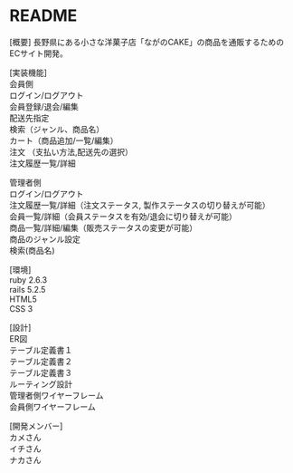 # README

[概要]
長野県にある小さな洋菓子店「ながのCAKE」の商品を通販するためのECサイト開発。

[実装機能]<br>
会員側<br>
ログイン/ログアウト<br>
会員登録/退会/編集<br>
配送先指定<br>
検索（ジャンル、商品名）<br>
カート（商品追加/一覧/編集）<br>
注文 （支払い方法,配送先の選択）<br>
注文履歴一覧/詳細

管理者側<br>
ログイン/ログアウト<br>
注文履歴一覧/詳細（注文ステータス, 製作ステータスの切り替えが可能）<br>
会員一覧/詳細（会員ステータスを有効/退会に切り替えが可能）<br>
商品一覧/詳細/編集（販売ステータスの変更が可能）<br>
商品のジャンル設定<br>
検索(商品名)

[環境]<br>
ruby 2.6.3<br>
rails 5.2.5<br>
HTML5<br>
CSS 3

[設計]<br>
ER図<br>
テーブル定義書１<br>
テーブル定義書２<br>
テーブル定義書３<br>
ルーティング設計<br>
管理者側ワイヤーフレーム<br>
会員側ワイヤーフレーム

[開発メンバー]<br>
カメさん<br>
イチさん<br>
ナカさん
